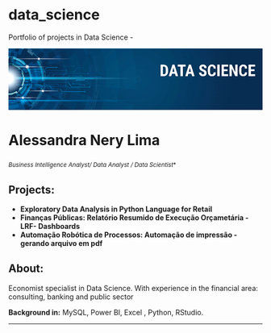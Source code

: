 # data_science
Portfolio of projects in Data Science
-<p align="center">
  <img src="banner.png" >
</p>

# Alessandra Nery Lima
<sub>*Business Intelligence Analyst/ Data Analyst / Data Scientist** </sub>

## Projects:

* **Exploratory Data Analysis in Python Language for Retail** 
* **Finanças Públicas: Relatório Resumido de Execução Orçametária -LRF- Dashboards**
* **Automação Robótica de Processos: Automação de impressão - gerando arquivo em pdf** 

## About:

Economist specialist in Data Science. With experience in the financial area: consulting, banking and public sector

**Background in:** MySQL, Power BI, Excel , Python, RStudio.

---

